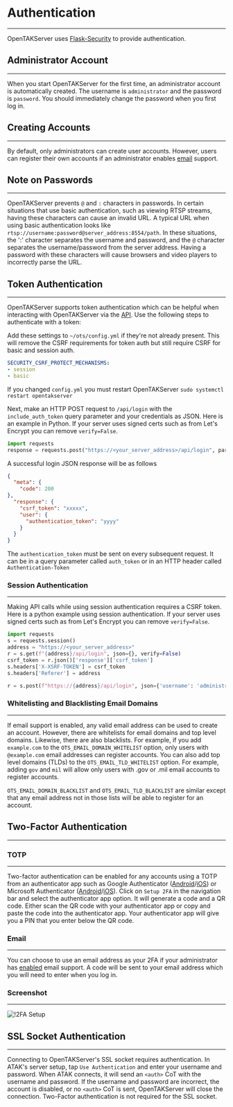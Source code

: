 # Authentication

***

OpenTAKServer uses [Flask-Security](https://flask-security-too.readthedocs.io/en/stable/) to provide authentication.

## Administrator Account

***

When you start OpenTAKServer for the first time, an administrator account is automatically created. The username
is `administrator` and the password is `password`. You should immediately change the password when you first log in.

## Creating Accounts

***

By default, only administrators can create user accounts. However, users can register their own accounts if an administrator
enables [email](email.md) support.

## Note on Passwords

***

OpenTAKServer prevents `@` and `:` characters in passwords. In certain situations that use basic authentication, 
such as viewing RTSP streams, having these characters can cause an invalid URL. A typical URL when using basic authentication
looks like `rtsp://username:password@server_address:8554/path`. In these situations, the ':' character separates the
username and password, and the `@` character separates the username/password from the server address. Having a password
with these characters will cause browsers and video players to incorrectly parse the URL.

## Token Authentication

***

OpenTAKServer supports token authentication which can be helpful when interacting with OpenTAKServer via the
[API](API_old). Use the following steps to authenticate with a token:

Add these settings to `~/ots/config.yml` if they're not already present. This will remove the CSRF requirements
for token auth but still require CSRF for basic and session auth.

```yaml
SECURITY_CSRF_PROTECT_MECHANISMS:
- session
- basic
```

If you changed `config.yml` you must restart OpenTAKServer `sudo systemctl restart opentakserver`   

Next, make an HTTP POST request to `/api/login` with the `include_auth_token` query parameter and your credentials as JSON.
Here is an example in Python. If your server uses signed certs such as from Let's Encrypt you can remove `verify=False`.

```python
import requests
response = requests.post("https://<your_server_address>/api/login", params={'include_auth_token': ''}, json={'username': 'your_username', 'password': 'your_password'}, verify=False)
```
   
A successful login JSON response will be as follows

```json
{
  "meta": {
    "code": 200
},
  "response": {
    "csrf_token": "xxxxx",
    "user": {
      "authentication_token": "yyyy"
    }
  }
}
```

The `authentication_token` must be sent on every subsequent request. It can be in a query parameter called `auth_token`
or in an HTTP header called `Authentication-Token`

### Session Authentication

***

Making API calls while using session authentication requires a CSRF token. Here is a python example 
using session authentication. If your server uses signed certs such as from Let's Encrypt you can remove `verify=False`.

```python
import requests
s = requests.session()
address = "https://<your_server_address>"
r = s.get(f"{address}/api/login", json={}, verify=False)
csrf_token = r.json()['response']['csrf_token']
s.headers['X-XSRF-TOKEN'] = csrf_token
s.headers['Referer'] = address

r = s.post(f"https://{address}/api/login", json={'username': 'administrator', 'password': 'password'}, verify=False)
```

### Whitelisting and Blacklisting Email Domains

***

If email support is enabled, any valid email address can be used to create an account. However, there are whitelists
for email domains and top level domains. Likewise, there are also blacklists. For example, if you add `example.com` to 
the `OTS_EMAIL_DOMAIN_WHITELIST` option, only users with `@example.com` email addresses can register accounts.
You can also add top level domains (TLDs) to the `OTS_EMAIL_TLD_WHITELIST` option. For example, adding `gov` and `mil`
will allow only users with .gov or .mil email accounts to register accounts.

`OTS_EMAIL_DOMAIN_BLACKLIST` and `OTS_EMAIL_TLD_BLACKLIST` are similar except that any email address not in those
lists will be able to register for an account.

## Two-Factor Authentication

***

### TOTP

***

Two-factor authentication can be enabled for any accounts using a TOTP from an authenticator app such as Google Authenticator
([Android](https://play.google.com/store/apps/details?id=com.google.android.apps.authenticator2&hl=en_US&gl=US)/[iOS](https://apps.apple.com/us/app/google-authenticator/id388497605)) or
Microsoft Authenticator ([Android](https://play.google.com/store/apps/details?id=com.azure.authenticator)/[iOS](https://apps.apple.com/us/app/microsoft-authenticator/id983156458)).
Click on `Setup 2FA` in the navigation bar and select the authenticator app option. It will generate a code and a QR code.
Either scan the QR code with your authenticator app or copy and paste the code into the authenticator app. Your authenticator
app will give you a PIN that you enter below the QR code.

### Email

***

You can choose to use an email address as your 2FA if your administrator has [enabled](email.md) email support. A code
will be sent to your email address which you will need to enter when you log in.

### Screenshot

***

![!2FA Setup](images/2fa_setup.png)

## SSL Socket Authentication

***

Connecting to OpenTAKServer's SSL socket requires authentication. In ATAK's server setup, tap `Use Authentication`
and enter your username and password. When ATAK connects, it will send an `<auth>` CoT with the username
and password. If the username and password are incorrect, the account is disabled, or no `<auth>` CoT is sent,
OpenTAKServer will close the connection. Two-Factor authentication is not required for the SSL socket.